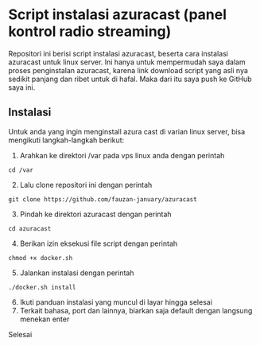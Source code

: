 # Script instalasi azuracast (panel kontrol radio streaming)
Repositori ini berisi script instalasi azuracast, beserta cara instalasi azuracast untuk linux server.
Ini hanya untuk mempermudah saya dalam proses penginstalan azuracast, karena link download script yang asli nya sedikit panjang dan ribet untuk di hafal. Maka dari itu saya push ke GitHub saya ini.
## Instalasi
Untuk anda yang ingin menginstall azura cast di varian linux server, bisa mengikuti langkah-langkah berikut:
1. Arahkan ke direktori /var pada vps linux anda dengan perintah
```
cd /var
```
2. Lalu clone repositori ini dengan perintah
```
git clone https://github.com/fauzan-january/azuracast
```
3. Pindah ke direktori azuracast dengan perintah
```
cd azuracast
```
4. Berikan izin eksekusi file script dengan perintah
```
chmod +x docker.sh
```
5. Jalankan instalasi dengan perintah
```
./docker.sh install
```
6. Ikuti panduan instalasi yang muncul di layar hingga selesai
7. Terkait bahasa, port dan lainnya, biarkan saja default dengan langsung menekan enter

Selesai
